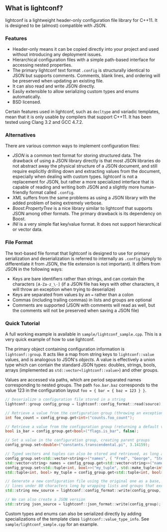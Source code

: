 What is lightconf?
------
lightconf is a lightweight header-only configuration file library for C++11. It is designed to be (almost) compatible with JSON.

### Features
- Header-only means it can be copied directly into your project and used without introducing any deployment issues.
- Hierarchical configuration files with a simple path-based interface for accessing nested properties.
- The primary lightconf text format `.config` is structurally identical to JSON but supports comments. Comments, blank lines, and ordering will be preserved when updating an existing file.
- It can also read and write JSON directly.
- Easily extensible to allow serializing custom types and enums automatically.
- BSD licensed.

Certain features used in lightconf, such as `decltype` and variadic templates, mean that it is only usable by compilers that support C++11. It has been tested using Clang 3.2 and GCC 4.7.2.

### Alternatives
There are various common ways to implement configuration files:
- _JSON_ is a common text format for storing structured data. The drawback of using a JSON library directly is that most JSON libraries do not abstract away the physical structure of a JSON document, and still require explicitly drilling down and extracting values from the document, especially when dealing with custom types. lightconf is not a replacement for JSON, but rather a more specialized interface that is capable of reading and writing both JSON and a slightly more human-friendly format called `.config`.
- _XML_ suffers from the same problems as using a JSON library with the added problem of being extremely verbose.
- _Boost.PropertyTree_ is a nice library similar to lightconf that supports JSON among other formats. The primary drawback is its dependency on Boost.
- _INI_ is a very simple flat key/value format. It does not support hierarchical or vector data.

### File Format
The text-based file format that lightconf is designed to use for primary serialization and deserialization is referred to internally as `.config` (simply to differentiate it from JSON, the file extension is not important). It differs from JSON in the following ways:

- Keys are bare identifiers rather than strings, and can contain the characters `[A-Za-z_\-]` (if a JSON file has keys with other characters, it will throw an exception when trying to deserialize)
- Keys are separated from values by an `=` rather than a colon
- Commas (including trailing commas) in lists and groups are optional
- Comments are supported (JSON with comments will read as well, but the comments will not be preserved when saving a JSON file)

### Quick Tutorial
A full working example is available in `sample/lightconf_sample.cpp`. This is a very quick example of how to use lightconf.

The primary object containing configuration information is `lightconf::group`. It acts like a map from string keys to `lightconf::value` values, and is analogous to JSON's _objects_. A value is effectively a union type which can contain the standard JSON types: doubles, strings, bools, arrays (implemented as `std::vector<lightconf::value>`) and other groups.

Values are accessed via paths, which are period separated names corresponding to nested groups. The path `foo.bar.baz` corresponds to the value 123 in the configuration layout `foo = { bar = { baz = 123 } }`.

```cpp
// Deserialize a configuration file stored in a string
lightconf::group config_group = lightconf::config_format::read(source);

// Retrieve a value from the configuration group (throwing an exception if it doesn't exist)
int foo_count = config_group.get<int>("counts.foo_count");

// Retrieve a value from the configuration group (returning a default value if it doesn't exist)
bool is_bar = config_group.get<bool>("flags.is_bar", false);

// Set a value in the configuration group, creating parent groups
config_group.set<double>("constants.transcendental.pi", 3.14159);

// Typed vectors and tuples can also be stored and retrieved, as long as the inner types can be stored
config_group.set<std::vector<string>>("names", { "Fred", "George", "Stephen" });
std::vector<string> names = config_group.get<std::vector<string>>("names");
config_group.set<std::tuple<int, bool>>("my_tuple", std::make_tuple<int, bool>(10, false));
std::tuple<int, bool> my_tuple = config_group.get<std::tuple<int, bool>>("my_tuple");

// Generate a new configuration file using the original one as a base, and attempting to keep 
// lines under 80 characters long by wrapping lists and groups that exceed that length
std::string new_source = lightconf::config_format::write(config_group, source, 80);

// We can also create a JSON version
std::string json_source = lightconf::json_format::write(config_group);
```

Custom types and enums can also be serialized directly by adding specializations of the template class `lightconf::value_type_info`. See `sample/lightconf_sample.cpp` for an example.
